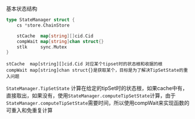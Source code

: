 基本状态结构 
```go
type StateManager struct {
	cs *store.ChainStore

	stCache  map[string][]cid.Cid
	compWait map[string]chan struct{}
	stlk     sync.Mutex
}
```
	stCache  map[string][]cid.Cid 对应某个tipset时的状态根和收据的根
    compWait map[string]chan struct{}是获取某个，目标是为了解决TipSetState的重入问题

`StateManager.TipSetState` 计算在给定的tipSet时的状态根，如果cache中有，直接取出，如果没有，使用`StateManager.computeTipSetState`计算，由于`StateManager.computeTipSetState`需要时间，所以使用compWait来实现函数的可重入和免重复计算


